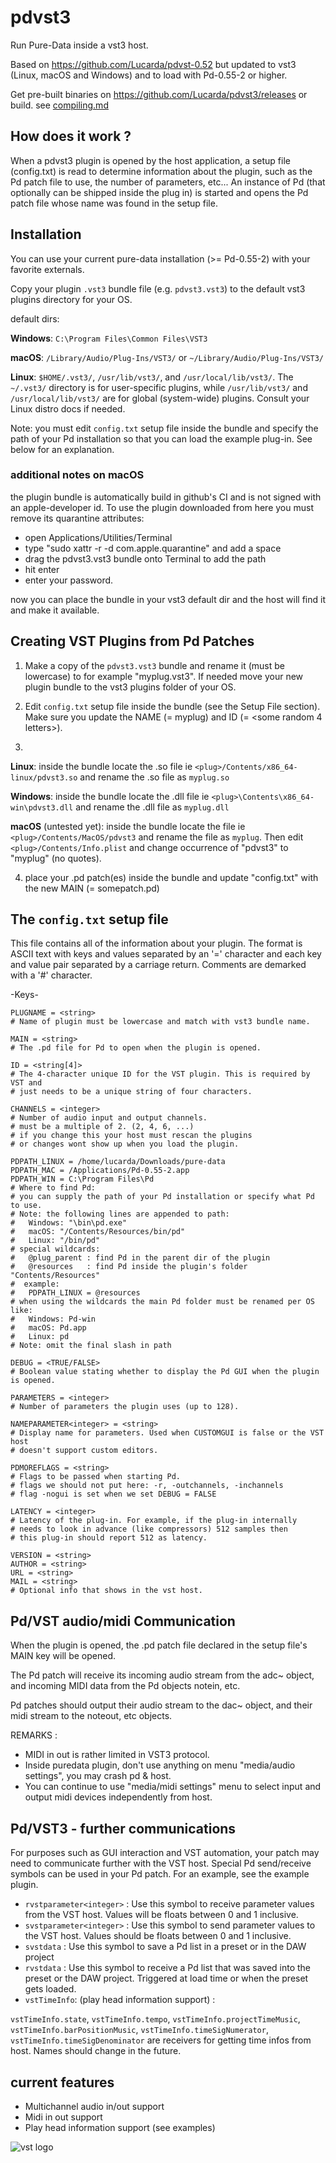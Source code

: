 # pdvst3

Run Pure-Data inside a vst3 host.

Based on https://github.com/Lucarda/pdvst-0.52 but updated to vst3 
(Linux, macOS and Windows) and to load with Pd-0.55-2 or higher.

Get pre-built binaries on https://github.com/Lucarda/pdvst3/releases
or build. see [compiling.md](compiling.md)


## How does it work ?

When a pdvst3 plugin is opened by the host application, a setup file 
(config.txt) is read to determine information about the plugin, such as
the Pd patch file to use, the number of parameters, etc...
An instance of Pd (that optionally can be shipped inside the plug in)
is started and opens the Pd patch file whose name was found in the setup file.

## Installation

You can use your current pure-data installation (>= Pd-0.55-2) with your
favorite externals.

Copy your plugin `.vst3` bundle file (e.g. `pdvst3.vst3`) to the
default vst3 plugins directory for your OS.

default dirs:

**Windows**:
`C:\Program Files\Common Files\VST3`

**macOS**:
`/Library/Audio/Plug-Ins/VST3/` or `~/Library/Audio/Plug-Ins/VST3/`

**Linux**:
`$HOME/.vst3/`, `/usr/lib/vst3/`, and `/usr/local/lib/vst3/`.
The `~/.vst3/` directory is for user-specific plugins, while `/usr/lib/vst3/`
and `/usr/local/lib/vst3/` are for global (system-wide) plugins. Consult
your Linux distro docs if needed.

Note: you must edit `config.txt` setup file inside the bundle and specify
the path of your Pd installation so that you can load the example plug-in.
See below for an explanation.

### additional notes on macOS

the plugin bundle is automatically build in github's CI and is not signed
with an apple-developer id. To use the plugin downloaded from here you must
remove its quarantine attributes:

- open Applications/Utilities/Terminal
- type "sudo xattr -r -d com.apple.quarantine" and add a space
- drag the pdvst3.vst3 bundle onto Terminal to add the path
- hit enter
- enter your password.

now you can place the bundle in your vst3 default dir and the host will
find it and make it available.

## Creating VST Plugins from Pd Patches

1) Make a copy of the `pdvst3.vst3` bundle and
rename it (must be lowercase) to for example "myplug.vst3".
If needed move your new plugin bundle to the vst3 plugins folder of your OS.

2) Edit `config.txt` setup file inside the bundle (see the Setup File section).
Make sure you update the NAME (= myplug) and ID (= <some random 4 letters>).

3)
**Linux**: inside the bundle locate the <plug>.so file ie
`<plug>/Contents/x86_64-linux/pdvst3.so` and rename the .so
file as `myplug.so`

**Windows**: inside the bundle locate the <plug>.dll file ie
`<plug>\Contents\x86_64-win\pdvst3.dll` and rename the .dll
file as `myplug.dll`

**macOS** (untested yet): inside the bundle locate the <plug> file ie
`<plug>/Contents/MacOS/pdvst3` and rename the file as `myplug`.
Then edit `<plug>/Contents/Info.plist` and change occurrence of "pdvst3"
to "myplug" (no quotes).

4) place your .pd patch(es) inside the bundle and update "config.txt"
with the new MAIN (= somepatch.pd)

## The `config.txt` setup file

This file contains all of the information about your plugin. The format is ASCII
text with keys and values separated by an '=' character and each key and value
pair separated by a carriage return. Comments are demarked with a '#' character.

  -Keys-

    PLUGNAME = <string>
    # Name of plugin must be lowercase and match with vst3 bundle name.

    MAIN = <string>
    # The .pd file for Pd to open when the plugin is opened.

    ID = <string[4]>
    # The 4-character unique ID for the VST plugin. This is required by VST and
    # just needs to be a unique string of four characters.

    CHANNELS = <integer>
	# Number of audio input and output channels.
	# must be a multiple of 2. (2, 4, 6, ...)
	# if you change this your host must rescan the plugins
	# or changes wont show up when you load the plugin.

    PDPATH_LINUX = /home/lucarda/Downloads/pure-data
    PDPATH_MAC = /Applications/Pd-0.55-2.app
    PDPATH_WIN = C:\Program Files\Pd
    # Where to find Pd:
    # you can supply the path of your Pd installation or specify what Pd to use.
    # Note: the following lines are appended to path:
    #   Windows: "\bin\pd.exe"
    #   macOS: "/Contents/Resources/bin/pd"
    #   Linux: "/bin/pd"
    # special wildcards:
    #   @plug_parent : find Pd in the parent dir of the plugin
    #   @resources   : find Pd inside the plugin's folder "Contents/Resources"
    #  example:
    #   PDPATH_LINUX = @resources
    # when using the wildcards the main Pd folder must be renamed per OS like:
    #   Windows: Pd-win
    #   macOS: Pd.app
    #   Linux: pd
    # Note: omit the final slash in path

    DEBUG = <TRUE/FALSE>
    # Boolean value stating whether to display the Pd GUI when the plugin is opened.

    PARAMETERS = <integer>
    # Number of parameters the plugin uses (up to 128).

    NAMEPARAMETER<integer> = <string>
    # Display name for parameters. Used when CUSTOMGUI is false or the VST host
    # doesn't support custom editors.
    
    PDMOREFLAGS = <string>
    # Flags to be passed when starting Pd.
    # flags we should not put here: -r, -outchannels, -inchannels
    # flag -nogui is set when we set DEBUG = FALSE
    
    LATENCY = <integer>
    # Latency of the plug-in. For example, if the plug-in internally 
    # needs to look in advance (like compressors) 512 samples then 
    # this plug-in should report 512 as latency.    

    VERSION = <string>
    AUTHOR = <string>
    URL = <string>
    MAIL = <string>
    # Optional info that shows in the vst host.




## Pd/VST audio/midi Communication

When the plugin is opened, the .pd patch file declared in the setup file's MAIN key
will be opened.

The Pd patch will receive its incoming audio stream from the adc~ object,
and incoming MIDI data from the Pd objects notein, etc.

Pd patches should output their audio stream to the dac~ object,
and their midi stream to the noteout, etc objects.

REMARKS :
- MIDI in out is rather limited in VST3 protocol.
- Inside puredata plugin, don't use anything on menu "media/audio
settings", you may crash pd & host.
- You can continue to use "media/midi settings" menu to select input
and output midi devices independently from host.

## Pd/VST3 - further communications

For purposes such as GUI interaction and VST automation, your patch may
need to communicate further with the VST host. Special Pd send/receive
symbols can be used in your Pd patch. For an example, see the example plugin.

- `rvstparameter<integer>` : Use this symbol to receive parameter values
from the VST host. Values will be floats between 0 and 1 inclusive.
- `svstparameter<integer>` : Use this symbol to send parameter values to
the VST host. Values should be floats between 0 and 1 inclusive.
- `svstdata` : Use this symbol to save a Pd list in a preset or in the
DAW project
- `rvstdata` : Use this symbol to receive a Pd list that was saved into
the preset or the DAW project. Triggered at load time or when the preset
gets loaded.
- `vstTimeInfo`: (play head information support) :

`vstTimeInfo.state`, `vstTimeInfo.tempo`, `vstTimeInfo.projectTimeMusic`,
`vstTimeInfo.barPositionMusic`, `vstTimeInfo.timeSigNumerator`,
`vstTimeInfo.timeSigDenominator` are receivers for getting time infos from host.
Names should change in the future.


## current features

- Multichannel audio in/out support
- Midi in out support
- Play head information support (see examples)


![vst logo](VST_Compatible_Logo_Steinberg_with_TM.png)
